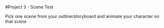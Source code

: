 #Project 3 - Scene Test

Pick one scene from your outline/storyboard and animate your character on that scene
